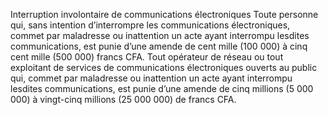 Interruption involontaire de communications électroniques
Toute personne qui, sans intention d’interrompre les communications électroniques, commet par maladresse ou inattention un acte ayant interrompu lesdites communications, est punie d’une amende de cent mille (100 000) à cinq cent mille (500 000) francs CFA.
Tout opérateur de réseau ou tout exploitant de services de communications électroniques ouverts au public qui, commet par maladresse ou inattention un acte ayant interrompu lesdites communications, est punie d’une amende de cinq millions (5 000 000) à vingt-cinq millions (25 000 000) de francs CFA.